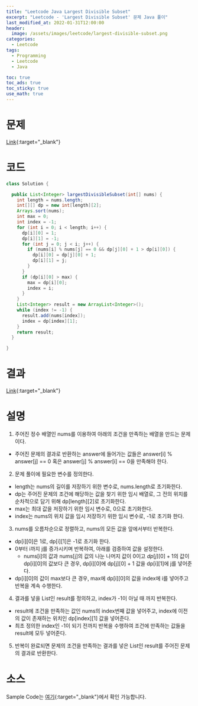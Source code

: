 ```yaml
---
title: "Leetcode Java Largest Divisible Subset"
excerpt: "Leetcode - 'Largest Divisible Subset' 문제 Java 풀이"
last_modified_at: 2022-01-31T12:00:00
header:
  image: /assets/images/leetcode/largest-divisible-subset.png
categories:
  - Leetcode
tags:
  - Programming
  - Leetcode
  - Java

toc: true
toc_ads: true
toc_sticky: true
use_math: true
---
```

# 문제
[Link](https://leetcode.com/problems/largest-divisible-subset/){:target="_blank"}

# 코드
```java
class Solution {

  public List<Integer> largestDivisibleSubset(int[] nums) {
    int length = nums.length;
    int[][] dp = new int[length][2];
    Arrays.sort(nums);
    int max = 0;
    int index = -1;
    for (int i = 0; i < length; i++) {
      dp[i][0] = 1;
      dp[i][1] = -1;
      for (int j = 0; j < i; j++) {
        if (nums[i] % nums[j] == 0 && dp[j][0] + 1 > dp[i][0]) {
          dp[i][0] = dp[j][0] + 1;
          dp[i][1] = j;
        }
      }
      if (dp[i][0] > max) {
        max = dp[i][0];
        index = i;
      }
    }
    List<Integer> result = new ArrayList<Integer>();
    while (index != -1) {
      result.add(nums[index]);
      index = dp[index][1];
    }
    return result;
  }

}
```

# 결과
[Link](https://leetcode.com/submissions/detail/631307010/){:target="_blank"}

# 설명
1. 주어진 정수 배열인 nums를 이용하여 아래의 조건을 만족하는 배열을 만드는 문제이다.
- 주어진 문제의 결과로 반환하는 answer에 들어가는 값들은 answer[i] % answer[j] == 0 혹은 answer[j] % answer[i] == 0을 만족해야 한다.

2. 문제 풀이에 필요한 변수를 정의한다.
- length는 nums의 길이를 저장하기 위한 변수로, nums.length로 초기화한다.
- dp는 주어진 문제의 조건에 해당하는 값을 찾기 위한 임시 배열로, 그 전의 위치를 순차적으로 담기 위해 dp[length][2]로 초기화한다.
- max는 최대 값을 저장하기 위한 임시 변수로, 0으로 초기화한다.
- index는 nums의 위치 값을 임시 저장하기 위한 임시 변수로, -1로 초기화 한다.

3. nums를 오름차순으로 정렬하고, nums의 모든 값을 앞에서부터 반복한다.
- dp[i][0]은 1로, dp[i][1]은 -1로 초기화 한다.
- 0부터 i까지 j를 증가시키며 반복하여, 아래를 검증하여 값을 설정한다.
  - nums[i]의 값과 nums[j]의 값의 나눈 나머지 값이 0이고 $dp[j][0] + 1$의 값이 dp[i][0]의 값보다 큰 경우, dp[i][0]에 dp[j][0] + 1 값을 dp[i][1]에 j를 넣어준다.
- dp[i][0]의 값이 max보다 큰 경우, max에 dp[i][0]의 값을 index에 i를 넣어주고 반복을 계속 수행한다.

4. 결과를 넣을 List인 result를 정의하고, index가 -1이 아닐 때 까지 반복한다.
- result에 조건을 만족하는 값인 nums의 index번째 값을 넣어주고, index에 이전의 값이 존재하는 위치인 dp[index][1] 값을 넣어준다.
- 최초 정의한 index인 -1이 되기 전까지 반복을 수행하여 조건에 만족하는 값들을 result에 모두 넣어준다.

5. 반복이 완료되면 문제의 조건을 만족하는 결과를 넣은 List인 result를 주어진 문제의 결과로 반환한다.

# 소스
Sample Code는 [여기](https://github.com/GracefulSoul/leetcode/blob/master/src/main/java/gracefulsoul/problems/LargestDivisibleSubset.java){:target="_blank"}에서 확인 가능합니다.